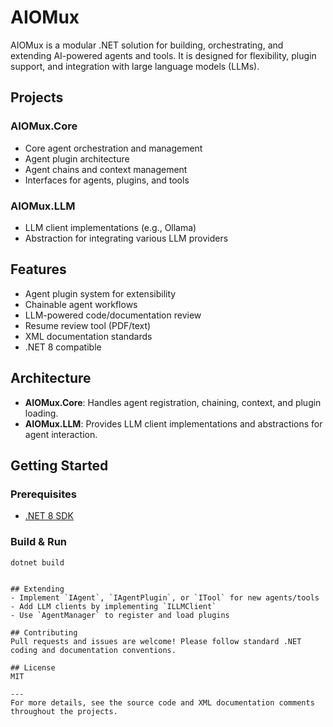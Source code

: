 # AIOMux

AIOMux is a modular .NET solution for building, orchestrating, and extending AI-powered agents and tools. It is designed for flexibility, plugin support, and integration with large language models (LLMs).

## Projects

### AIOMux.Core
- Core agent orchestration and management
- Agent plugin architecture
- Agent chains and context management
- Interfaces for agents, plugins, and tools

### AIOMux.LLM
- LLM client implementations (e.g., Ollama)
- Abstraction for integrating various LLM providers

## Features
- Agent plugin system for extensibility
- Chainable agent workflows
- LLM-powered code/documentation review
- Resume review tool (PDF/text)
- XML documentation standards
- .NET 8 compatible

## Architecture
- **AIOMux.Core**: Handles agent registration, chaining, context, and plugin loading.
- **AIOMux.LLM**: Provides LLM client implementations and abstractions for agent interaction.

## Getting Started

### Prerequisites
- [.NET 8 SDK](https://dotnet.microsoft.com/download/dotnet/8.0)

### Build & Run
```sh
dotnet build
```

```

## Extending
- Implement `IAgent`, `IAgentPlugin`, or `ITool` for new agents/tools
- Add LLM clients by implementing `ILLMClient`
- Use `AgentManager` to register and load plugins

## Contributing
Pull requests and issues are welcome! Please follow standard .NET coding and documentation conventions.

## License
MIT

---
For more details, see the source code and XML documentation comments throughout the projects.
